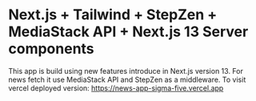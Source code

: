# Next.js + Tailwind + StepZen + MediaStack API + Next.js 13 Server components
This app is build using new features introduce in Next.js version 13. For news fetch it use MediaStack API and StepZen as a middleware.
To visit vercel deployed version: https://news-app-sigma-five.vercel.app

